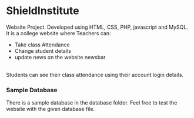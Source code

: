 # ShieldInstitute
Website Project. Developed using HTML, CSS, PHP, javascript and MySQL.<br />
It is a college website where Teachers can:
- Take class Attendance
- Change student details
- update news on the website newsbar
<br />
Students can see their class attendance using their account login details.

### Sample Database
There is a sample database in the database folder. Feel free to test the website with the given database file.
